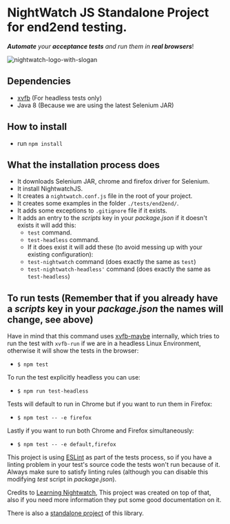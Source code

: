 # NightWatch JS Standalone Project for end2end testing.

_**Automate** your **acceptance tests** and run them in **real browsers**_!

![nightwatch-logo-with-slogan](https://cloud.githubusercontent.com/assets/194400/16045809/099207e2-3242-11e6-99d4-99b227d7a38a.png)


## Dependencies
* [xvfb](http://tobyho.com/2015/01/09/headless-browser-testing-xvfb/) (For headless tests only)
* Java 8 (Because we are using the latest Selenium JAR)

## How to install

* run ```npm install```

## What the installation process does
* It downloads Selenium JAR, chrome and firefox driver for Selenium.
* It install NightwatchJS.
* It creates a ``nightwatch.conf.js`` file in the root of your project.
* It creates some examples in the folder ``./tests/end2end/``.
* It adds some exceptions to ``.gitignore`` file if it exists.
* It adds an entry to the _scripts_ key in your _package.json_ if it doesn't exists it will add this:
    * ``test`` command.
    * ``test-headless`` command.
    * If it does exist it will add these (to avoid messing up with your existing configuration):
    * ``test-nightwatch`` command (does exactly the same as ``test``)
    * ``test-nightwatch-headless'`` command (does exactly the same as ``test-headless``)


## To run tests (Remember that if you already have a _scripts_ key in your _package.json_ the names will change, see above)

Have in mind that this command uses [xvfb-maybe](https://www.npmjs.com/package/xvfb-maybe) internally, which tries to run the test with ``xvfb-run`` if we are in a headless Linux Environment, otherwise it will show the tests in the browser:

* ```$ npm test```

To run the test explicitly headless you can use:

* ```$ npm run test-headless```

Tests will default to run in Chrome but if you want to run them in Firefox:

* ```$ npm test -- -e firefox```

Lastly if you want to run both Chrome and Firefox simultaneously:

* ```$ npm test -- -e default,firefox```

This project is using [ESLint](http://eslint.org/) as part of the tests process, so if you have a linting problem in your test's source code the tests won't run because of it. Always make sure to satisfy linting rules (although you can disable this modifying _test_ script in _package.json_).

Credits to [Learning Nightwatch](https://github.com/dwyl/learn-nightwatch), This project was created on top of that, also if you need more information they put some good documentation on it.

There is also a [standalone project](https://github.com/bixlabs/nightwatchjs-end-2-end-standalone) of this library.
